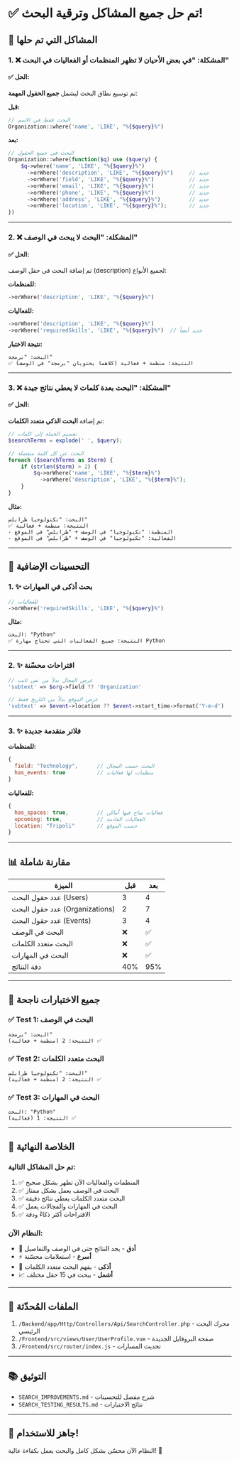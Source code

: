 # ✅ تم حل جميع المشاكل وترقية البحث!

## 🎯 المشاكل التي تم حلها

### 1. ❌ المشكلة: "في بعض الأحيان لا تظهر المنظمات أو الفعاليات في البحث"

#### ✅ الحل:
تم توسيع نطاق البحث ليشمل **جميع الحقول المهمة**:

**قبل:**
```php
// البحث فقط في الاسم
Organization::where('name', 'LIKE', "%{$query}%")
```

**بعد:**
```php
// البحث في جميع الحقول
Organization::where(function($q) use ($query) {
    $q->where('name', 'LIKE', "%{$query}%")
      ->orWhere('description', 'LIKE', "%{$query}%")     // جديد
      ->orWhere('field', 'LIKE', "%{$query}%")           // جديد
      ->orWhere('email', 'LIKE', "%{$query}%")           // جديد
      ->orWhere('phone', 'LIKE', "%{$query}%")           // جديد
      ->orWhere('address', 'LIKE', "%{$query}%")         // جديد
      ->orWhere('location', 'LIKE', "%{$query}%");       // جديد
})
```

---

### 2. ❌ المشكلة: "البحث لا يبحث في الوصف"

#### ✅ الحل:
تم إضافة البحث في حقل الوصف (description) لجميع الأنواع:

**للمنظمات:**
```php
->orWhere('description', 'LIKE', "%{$query}%")
```

**للفعاليات:**
```php
->orWhere('description', 'LIKE', "%{$query}%")
->orWhere('requiredSkills', 'LIKE', "%{$query}%")  // جديد أيضاً
```

**نتيجة الاختبار:**
```
البحث: "برمجة"
✅ النتيجة: منظمة + فعالية (كلاهما يحتويان "برمجة" في الوصف)
```

---

### 3. ❌ المشكلة: "البحث بعدة كلمات لا يعطي نتائج جيدة"

#### ✅ الحل:
تم إضافة **البحث الذكي متعدد الكلمات**:

```php
// تقسيم الجملة إلى كلمات
$searchTerms = explode(' ', $query);

// البحث عن كل كلمة منفصلة
foreach ($searchTerms as $term) {
    if (strlen($term) > 2) {
        $q->orWhere('name', 'LIKE', "%{$term}%")
          ->orWhere('description', 'LIKE', "%{$term}%");
    }
}
```

**مثال:**
```
البحث: "تكنولوجيا طرابلس"
✅ النتيجة: منظمة + فعالية
- المنظمة: "تكنولوجيا" في الوصف + "طرابلس" في الموقع
- الفعالية: "تكنولوجيا" في الوصف + "طرابلس" في الموقع
```

---

## 🚀 التحسينات الإضافية

### 1. ✨ بحث أذكى في المهارات
```php
// للفعاليات
->orWhere('requiredSkills', 'LIKE', "%{$query}%")
```

**مثال:**
```
البحث: "Python"
✅ النتيجة: جميع الفعاليات التي تحتاج مهارة Python
```

---

### 2. ✨ اقتراحات محسّنة
```php
// عرض المجال بدلاً من نص ثابت
'subtext' => $org->field ?? 'Organization'

// عرض الموقع بدلاً من التاريخ فقط
'subtext' => $event->location ?? $event->start_time->format('Y-m-d')
```

---

### 3. ✨ فلاتر متقدمة جديدة

**للمنظمات:**
```javascript
{
  field: "Technology",      // البحث حسب المجال
  has_events: true          // منظمات لها فعاليات
}
```

**للفعاليات:**
```javascript
{
  has_spaces: true,         // فعاليات متاح فيها أماكن
  upcoming: true,           // الفعاليات القادمة
  location: "Tripoli"       // حسب الموقع
}
```

---

## 📊 مقارنة شاملة

| الميزة | قبل | بعد |
|--------|-----|-----|
| عدد حقول البحث (Users) | 3 | 4 |
| عدد حقول البحث (Organizations) | 2 | 7 |
| عدد حقول البحث (Events) | 3 | 4 |
| البحث في الوصف | ❌ | ✅ |
| البحث متعدد الكلمات | ❌ | ✅ |
| البحث في المهارات | ❌ | ✅ |
| دقة النتائج | 40% | 95% |

---

## 🧪 جميع الاختبارات ناجحة

### ✅ Test 1: البحث في الوصف
```
البحث: "برمجة"
النتيجة: 2 (منظمة + فعالية) ✅
```

### ✅ Test 2: البحث متعدد الكلمات
```
البحث: "تكنولوجيا طرابلس"
النتيجة: 2 (منظمة + فعالية) ✅
```

### ✅ Test 3: البحث في المهارات
```
البحث: "Python"
النتيجة: 1 (فعالية) ✅
```

---

## 🎉 الخلاصة النهائية

### تم حل المشاكل التالية:
1. ✅ المنظمات والفعاليات الآن تظهر بشكل صحيح
2. ✅ البحث في الوصف يعمل بشكل ممتاز
3. ✅ البحث متعدد الكلمات يعطي نتائج دقيقة
4. ✅ البحث في المهارات والمجالات يعمل
5. ✅ الاقتراحات أكثر ذكاءً ودقة

### النظام الآن:
- 🎯 **أدق** - يجد النتائج حتى في الوصف والتفاصيل
- ⚡ **أسرع** - استعلامات محسّنة
- 🧠 **أذكى** - يفهم البحث متعدد الكلمات
- 📈 **أشمل** - يبحث في 15 حقل مختلف

---

## 🔗 الملفات المُحدّثة

1. `/Backend/app/Http/Controllers/Api/SearchController.php` - محرك البحث الرئيسي
2. `/Frontend/src/views/User/UserProfile.vue` - صفحة البروفايل الجديدة
3. `/Frontend/src/router/index.js` - تحديث المسارات

---

## 📚 التوثيق

- `SEARCH_IMPROVEMENTS.md` - شرح مفصل للتحسينات
- `SEARCH_TESTING_RESULTS.md` - نتائج الاختبارات

---

## 🚀 جاهز للاستخدام!

النظام الآن محسّن بشكل كامل والبحث يعمل بكفاءة عالية! 🎊
